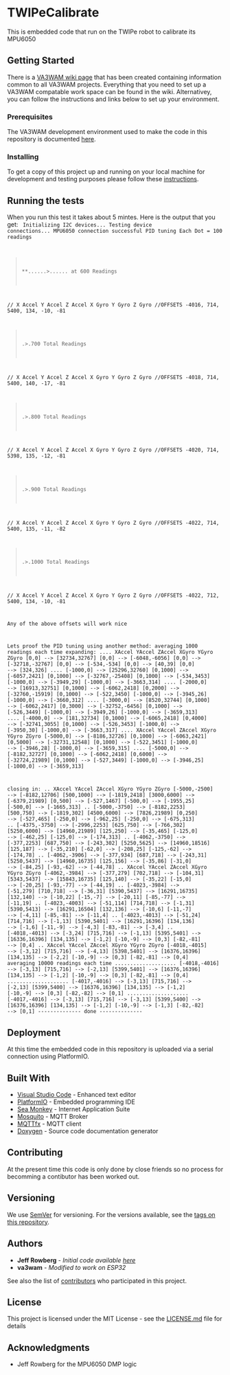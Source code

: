 # TWIPeCalibrate
This is embedded code that run on the TWIPe robot to calibrate its MPU6050

## Getting Started

There is a [VA3WAM wiki page](https://github.com/va3wam/va3wam.github.io/wiki) that has been created containing information common to all VA3WAM projects. Everything that you need to set up a VA3WAM compatable work space can be found in the wiki. Alternativey, you can follow the instructions and links below to set up your environment.  

### Prerequisites

The VA3WAM development environment used to make the code in this repository is documented [here](https://github.com/va3wam/va3wam.github.io/wiki/Tools).

### Installing

To get a copy of this project up and running on your local machine for development and testing purposes please follow these [instructions](https://github.com/va3wam/va3wam.github.io/wiki/Software-Version-Control).

## Running the tests

When you run this test it takes about 5 mintes. Here is the output that you get:
<code>
Initializing I2C devices...
Testing device connections...
MPU6050 connection successful
PID tuning Each Dot = 100 readings
>**......>......
at 600 Readings

//           X Accel  Y Accel  Z Accel   X Gyro   Y Gyro   Z Gyro
//OFFSETS    -4016,     714,    5400,     134,     -10,     -81

>.>.700 Total Readings

//           X Accel  Y Accel  Z Accel   X Gyro   Y Gyro   Z Gyro
//OFFSETS    -4018,     714,    5400,     140,     -17,     -81

>.>.800 Total Readings

//           X Accel  Y Accel  Z Accel   X Gyro   Y Gyro   Z Gyro
//OFFSETS    -4020,     714,    5398,     135,     -12,     -81

>.>.900 Total Readings

//           X Accel  Y Accel  Z Accel   X Gyro   Y Gyro   Z Gyro
//OFFSETS    -4022,     714,    5400,     135,     -11,     -82

>.>.1000 Total Readings

//           X Accel  Y Accel  Z Accel   X Gyro   Y Gyro   Z Gyro
//OFFSETS    -4022,     712,    5400,     134,     -10,     -81


 Any of the above offsets will work nice 

 Lets proof the PID tuning using another method:
averaging 1000 readings each time
expanding:
....    XAccel                  YAccel                          ZAccel                  XGyro                   YGyro                   ZGyro
 [0,0] --> [32734,32767]        [0,0] --> [-6048,-6056] [0,0] --> [-32718,-32767]       [0,0] --> [-534,-534]   [0,0] --> [40,39]       [0,0] --> [324,326]
.... [-1000,0] --> [25296,32760]        [0,1000] --> [-6057,2421]       [0,1000] --> [-32767,-25408]    [0,1000] --> [-534,3453]        [-1000,0] --> [-3949,29]        [-1000,0] --> [-3663,314]
.... [-2000,0] --> [16913,32751]        [0,1000] --> [-6062,2418]       [0,2000] --> [-32760,-15919]    [0,1000] --> [-522,3450]        [-1000,0] --> [-3945,26]        [-1000,0] --> [-3660,312]
.... [-3000,0] --> [8520,32744] [0,1000] --> [-6062,2417]       [0,3000] --> [-32752,-6456]     [0,1000] --> [-526,3449]        [-1000,0] --> [-3949,26]        [-1000,0] --> [-3659,313]
.... [-4000,0] --> [181,32734]  [0,1000] --> [-6065,2418]       [0,4000] --> [-32741,3055]      [0,1000] --> [-526,3453]        [-1000,0] --> [-3950,30]        [-1000,0] --> [-3663,317]
....    XAccel                  YAccel                          ZAccel                  XGyro                   YGyro                   ZGyro
 [-5000,0] --> [-8186,32726]    [0,1000] --> [-6063,2421]       [0,5000] --> [-32731,12548]     [0,1000] --> [-522,3451]        [-1000,0] --> [-3946,28]        [-1000,0] --> [-3659,315]
.... [-5000,0] --> [-8182,32727]        [0,1000] --> [-6062,2418]       [0,6000] --> [-32724,21989]     [0,1000] --> [-527,3449]        [-1000,0] --> [-3946,25]        [-1000,0] --> [-3659,313]

closing in:
..      XAccel                  YAccel                          ZAccel                  XGyro                   YGyro                   ZGyro
 [-5000,-2500] --> [-8182,12706]        [500,1000] --> [-1819,2418]     [3000,6000] --> [-6379,21989]   [0,500] --> [-527,1467] [-500,0] --> [-1955,25] [-500,0] --> [-1665,313]
.. [-5000,-3750] --> [-8182,2253]       [500,750] --> [-1819,302]       [4500,6000] --> [7826,21989]    [0,250] --> [-527,465]  [-250,0] --> [-962,25]  [-250,0] --> [-675,313]
.. [-4375,-3750] --> [-2996,2253]       [625,750] --> [-766,302]        [5250,6000] --> [14960,21989]   [125,250] --> [-35,465] [-125,0] --> [-462,25]  [-125,0] --> [-174,313]
.. [-4062,-3750] --> [-377,2253]        [687,750] --> [-243,302]        [5250,5625] --> [14960,18516]   [125,187] --> [-35,210] [-62,0] --> [-208,25]   [-125,-62] --> [-174,78]
.. [-4062,-3906] --> [-377,934] [687,718] --> [-243,31] [5250,5437] --> [14960,16735]   [125,156] --> [-35,86]  [-31,0] --> [-84,25]    [-93,-62] --> [-44,78]
..      XAccel                  YAccel                          ZAccel                  XGyro                   YGyro                   ZGyro
 [-4062,-3984] --> [-377,279]   [702,718] --> [-104,31] [5343,5437] --> [15843,16735]   [125,140] --> [-35,22]  [-15,0] --> [-20,25]    [-93,-77] --> [-44,19]
.. [-4023,-3984] --> [-51,279]  [710,718] --> [-36,31]  [5390,5437] --> [16291,16735]   [132,140] --> [-10,22]  [-15,-7] --> [-20,11]   [-85,-77] --> [-11,19]
.. [-4023,-4003] --> [-51,114]  [714,718] --> [-1,31]   [5390,5413] --> [16291,16504]   [132,136] --> [-10,6]   [-11,-7] --> [-4,11]    [-85,-81] --> [-11,4]
.. [-4023,-4013] --> [-51,24]   [714,716] --> [-1,13]   [5390,5401] --> [16291,16396]   [134,136] --> [-1,6]    [-11,-9] --> [-4,3]     [-83,-81] --> [-3,4]
.. [-4018,-4013] --> [-3,24]    [715,716] --> [-1,13]   [5395,5401] --> [16336,16396]   [134,135] --> [-1,2]    [-10,-9] --> [0,3]      [-82,-81] --> [0,4]
..      XAccel                  YAccel                          ZAccel                  XGyro                   YGyro                   ZGyro
 [-4018,-4015] --> [-3,12]      [715,716] --> [-4,13]   [5398,5401] --> [16376,16396]   [134,135] --> [-2,2]    [-10,-9] --> [0,3]      [-82,-81] --> [0,4]
averaging 10000 readings each time
.................... [-4018,-4016] --> [-3,13]  [715,716] --> [-2,13]   [5399,5401] --> [16376,16396]   [134,135] --> [-1,2]    [-10,-9] --> [0,3]      [-82,-81] --> [0,4]
.................... [-4017,-4016] --> [-3,13]  [715,716] --> [-2,13]   [5399,5400] --> [16376,16396]   [134,135] --> [-1,2]    [-10,-9] --> [0,3]      [-82,-82] --> [0,1]
.................... [-4017,-4016] --> [-3,13]  [715,716] --> [-3,13]   [5399,5400] --> [16376,16396]   [134,135] --> [-1,2]    [-10,-9] --> [-1,3]     [-82,-82] --> [0,1]
-------------- done --------------
</code>


## Deployment

At this time the embedded code in this repository is uploaded via a serial connection using PlatformIO. 

## Built With

* [Visual Studio Code](https://code.visualstudio.com/) - Enhanced text editor
* [PlatformIO](https://platformio.org/) - Embedded programming IDE
* [Sea Monkey](https://www.seamonkey-project.org/) - Internet Application Suite
* [Mosquito](https://mosquitto.org/) - MQTT Broker
* [MQTTfx](http://mqttfx.org/) - MQTT client
* [Doxygen](http://www.doxygen.nl/) - Source code documentation generator

## Contributing

At the present time this code is only done by close friends so no process for becomming a contibutor has been worked out.

## Versioning

We use [SemVer](http://semver.org/) for versioning. For the versions available, see the [tags on this repository](https://github.com/va3wam/TWIPe/tags).

## Authors

* **Jeff Rowberg** - *Initial code available [here](https://github.com/jrowberg/i2cdevlib/tree/master/Arduino/MPU6050)*
* **va3wam** - *Modified to work on ESP32* 

See also the list of [contributors](https://github.com/va3wam/TWIPe/contributors) who participated in this project.

## License

This project is licensed under the MIT License - see the [LICENSE.md](LICENSE.md) file for details

## Acknowledgments

* Jeff Rowberg for the MPU6050 DMP logic
